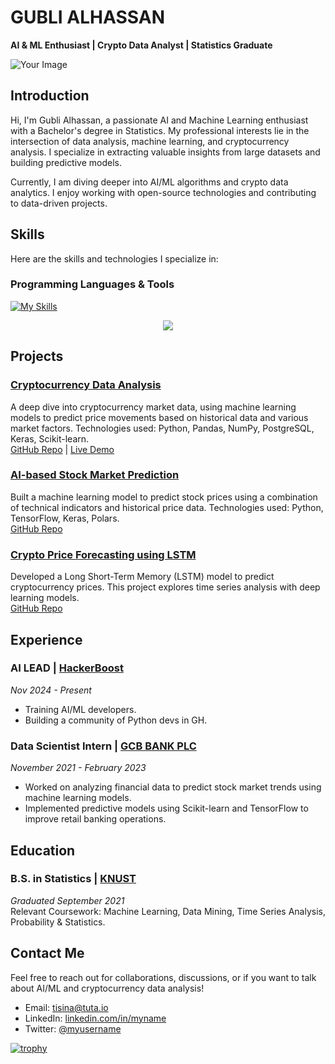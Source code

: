 # GUBLI ALHASSAN
**AI & ML Enthusiast | Crypto Data Analyst | Statistics Graduate**

![Your Image](https://avatars.githubusercontent.com/u/84263401?v=4)

## Introduction
Hi, I'm Gubli Alhassan, a passionate AI and Machine Learning enthusiast with a Bachelor's degree in Statistics. My professional interests lie in the intersection of data analysis, machine learning, and cryptocurrency analysis. I specialize in extracting valuable insights from large datasets and building predictive models. 

Currently, I am diving deeper into AI/ML algorithms and crypto data analytics. I enjoy working with open-source technologies and contributing to data-driven projects.

## Skills
Here are the skills and technologies I specialize in:

### **Programming Languages & Tools**

[![My Skills](https://skillicons.dev/icons?i=python,r,pytorch,anaconda,bash,git,linux,md,sklearn,ubuntu,tensorflow,sqlite,postgres,keras,polars,tidyverse)](https://skillicons.dev)

<p align="center">
  <a href="https://skillicons.dev">
    <img src="[https://skillicons.dev/icons?i=git,kubernetes,docker,c,vim](https://skillicons.dev/icons?i=python,r,pytorch,anaconda,bash,git,linux,md,sklearn,ubuntu,tensorflow,sqlite,postgres,keras,polars,tidyverse)" />
  </a>
</p>

## Projects

### [Cryptocurrency Data Analysis](https://github.com/yourusername/crypto-data-analysis)
A deep dive into cryptocurrency market data, using machine learning models to predict price movements based on historical data and various market factors. Technologies used: Python, Pandas, NumPy, PostgreSQL, Keras, Scikit-learn.  
[GitHub Repo](https://github.com/yourusername/crypto-data-analysis) | [Live Demo](link_to_live_demo)

### [AI-based Stock Market Prediction](https://github.com/yourusername/ai-stock-market-prediction)
Built a machine learning model to predict stock prices using a combination of technical indicators and historical price data. Technologies used: Python, TensorFlow, Keras, Polars.  
[GitHub Repo](https://github.com/yourusername/ai-stock-market-prediction)

### [Crypto Price Forecasting using LSTM](https://github.com/yourusername/lstm-crypto-price-forecast)
Developed a Long Short-Term Memory (LSTM) model to predict cryptocurrency prices. This project explores time series analysis with deep learning models.  
[GitHub Repo](https://github.com/yourusername/lstm-crypto-price-forecast)

## Experience

### AI LEAD | [HackerBoost](https://www.hackerboost.org/)
*Nov 2024 - Present*  
- Training AI/ML developers.
- Building a community of Python devs in GH.

### Data Scientist Intern | [GCB BANK PLC](https://www.gcbbank.com.gh/)
*November 2021 - February 2023*  
- Worked on analyzing financial data to predict stock market trends using machine learning models.
- Implemented predictive models using Scikit-learn and TensorFlow to improve retail banking operations.

## Education

### B.S. in Statistics | [KNUST](https://www.knust.edu.gh/)
*Graduated September 2021*  
Relevant Coursework: Machine Learning, Data Mining, Time Series Analysis, Probability & Statistics.

## Contact Me
Feel free to reach out for collaborations, discussions, or if you want to talk about AI/ML and cryptocurrency data analysis!

- Email: [tisina@tuta.io](mailto:tisina@tuta.io)
- LinkedIn: [linkedin.com/in/myname](https://linkedin.com/in/myname)
- Twitter: [@myusername](https://twitter.com/myname)

[![trophy](https://github-profile-trophy.vercel.app/?gublit=ryo-ma)](https://github.com/ryo-ma/github-profile-trophy)

